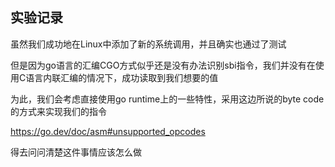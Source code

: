 ## 实验记录
虽然我们成功地在Linux中添加了新的系统调用，并且确实也通过了测试

但是因为go语言的汇编CGO方式似乎还是没有办法识别sbi指令，我们并没有在使用C语言内联汇编的情况下，成功读取到我们想要的值

为此，我们会考虑直接使用go runtime上的一些特性，采用这边所说的byte code的方式来实现我们的指令

https://go.dev/doc/asm#unsupported_opcodes

得去问问清楚这件事情应该怎么做